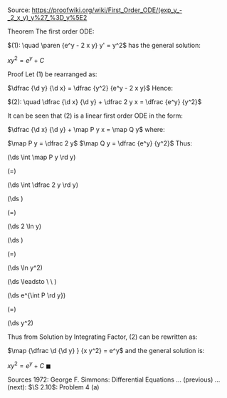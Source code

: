 # 

Source: https://proofwiki.org/wiki/First_Order_ODE/(exp_y_-_2_x_y)_y%27_%3D_y%5E2

Theorem
The first order ODE:

$(1): \quad \paren {e^y - 2 x y} y' = y^2$
has the general solution:

$x y^2 = e^y + C$


Proof
Let $(1)$ be rearranged as:

$\dfrac {\d y} {\d x} = \dfrac {y^2} {e^y - 2 x y}$
Hence:

$(2): \quad \dfrac {\d x} {\d y} + \dfrac 2 y x = \dfrac {e^y} {y^2}$

It can be seen that $(2)$ is a linear first order ODE in the form:

$\dfrac {\d x} {\d y} + \map P y x = \map Q y$
where:

$\map P y = \dfrac 2 y$
$\map Q y = \dfrac {e^y} {y^2}$
Thus:














\(\ds \int \map P y \rd y\)

\(=\)







\(\ds \int \dfrac 2 y \rd y\)




















\(\ds \)

\(=\)







\(\ds 2 \ln y\)




















\(\ds \)

\(=\)







\(\ds \ln y^2\)














\(\ds \leadsto \ \ \)





\(\ds e^{\int P \rd y}\)

\(=\)







\(\ds y^2\)









Thus from Solution by Integrating Factor, $(2)$ can be rewritten as:

$\map {\dfrac \d {\d y} } {x y^2} = e^y$
and the general solution is:

$x y^2 = e^y + C$
$\blacksquare$


Sources
1972: George F. Simmons: Differential Equations ... (previous) ... (next): $\S 2.10$: Problem $4 \ \text{(a)}$




